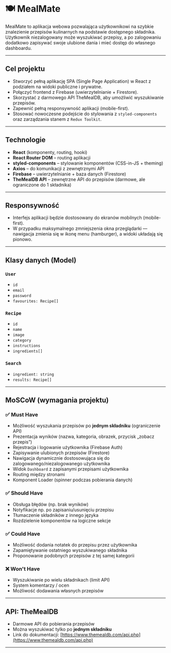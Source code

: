 # 🍽️ MealMate

MealMate to aplikacja webowa pozwalająca użytkownikowi na szybkie znalezienie przepisów kulinarnych na podstawie dostępnego składnika. Użytkownik niezalogowany może wyszukiwać przepisy, a po zalogowaniu dodatkowo zapisywać swoje ulubione dania i mieć dostęp do własnego dashboardu.

---

##  Cel projektu

- Stworzyć pełną aplikację SPA (Single Page Application) w React z podziałem na widoki publiczne i prywatne.
- Połączyć frontend z Firebase (uwierzytelnianie + Firestore).
- Skorzystać z darmowego API TheMealDB, aby umożliwić wyszukiwanie przepisów.
- Zapewnić pełną responsywność aplikacji (mobile-first).
- Stosować nowoczesne podejście do stylowania z `styled-components` oraz zarządzania stanem z `Redux Toolkit`.

---

##  Technologie

- **React** (komponenty, routing, hooki)
- **React Router DOM** – routing aplikacji
- **styled-components** – stylowanie komponentów (CSS-in-JS + theming)
- **Axios** – do komunikacji z zewnętrznymi API
- **Firebase** – uwierzytelnianie + baza danych (Firestore)
- **TheMealDB API** – zewnętrzne API do przepisów (darmowe, ale ograniczone do 1 składnika)

---

##  Responsywność

- Interfejs aplikacji będzie dostosowany do ekranów mobilnych (mobile-first).
- W przypadku maksymalnego zmniejszenia okna przeglądarki — nawigacja zmienia się w ikonę menu (hamburger), a widoki układają się pionowo.

---

##  Klasy danych (Model)

### `User`
- `id`
- `email`
- `password`
- `favourites: Recipe[]`

### `Recipe`
- `id`
- `name`
- `image`
- `category`
- `instructions`
- `ingredients[]`

### `Search`
- `ingredient: string`
- `results: Recipe[]`

---

## MoSCoW (wymagania projektu)

### ✅ Must Have
- Możliwość wyszukania przepisów po **jednym składniku** (ograniczenie API)
- Prezentacja wyników (nazwa, kategoria, obrazek, przycisk „zobacz przepis”)
- Rejestracja i logowanie użytkownika (Firebase Auth)
- Zapisywanie ulubionych przepisów (Firestore)
- Nawigacja dynamicznie dostosowująca się do zalogowanego/niezalogowanego użytkownika
- Widok `Dashboard` z zapisanymi przepisami użytkownika
- Routing między stronami
- Komponent Loader (spinner podczas pobierania danych)

### ✅ Should Have
- Obsługa błędów (np. brak wyników)
- Notyfikacje np. po zapisaniu/usunięciu przepisu
- Tłumaczenie składników z innego języka
- Rozdzielenie komponentów na logiczne sekcje

### ✅ Could Have
- Możliwość dodania notatek do przepisu przez użytkownika
- Zapamiętywanie ostatniego wyszukiwanego składnika
- Proponowanie podobnych przepisów z tej samej kategorii

### ❌ Won't Have
- Wyszukiwanie po wielu składnikach (limit API)
- System komentarzy / ocen
- Możliwość dodawania własnych przepisów

---

##  API: TheMealDB

- Darmowe API do pobierania przepisów
- Można wyszukiwać tylko po **jednym składniku**
- Link do dokumentacji: [https://www.themealdb.com/api.php](https://www.themealdb.com/api.php)

---



